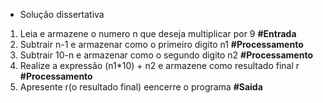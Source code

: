 * Solução dissertativa

1. Leia e armazene o numero n que deseja multiplicar por 9 **#Entrada**
2. Subtrair n-1 e armazenar como o primeiro digito n1 **#Processamento** 
3. Subtrair 10-n e armazenar como o segundo digito n2 **#Processamento**
4. Realize a expressão (n1\*10) + n2 e armazene como resultado final r **#Processamento**
5. Apresente r(o resultado final) eencerre o programa **#Saida**
